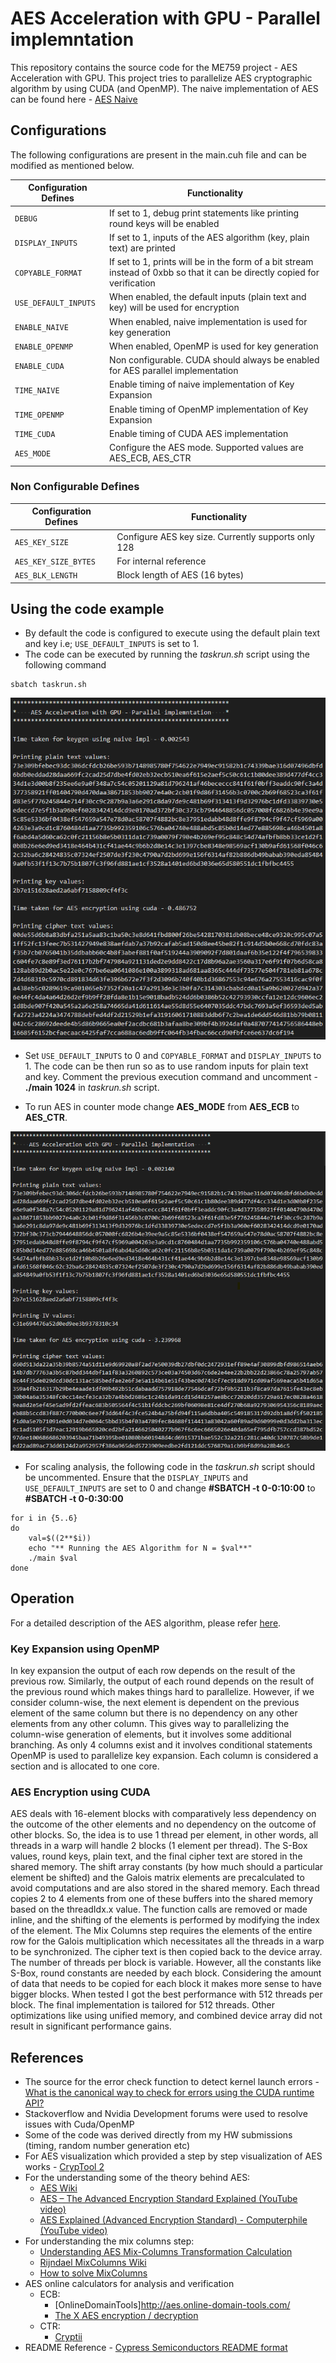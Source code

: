 # AES Acceleration with GPU - Parallel implemntation

This repository contains the source code for the ME759 project - AES Acceleration with GPU. This project tries to parallelize AES cryptographic algorithm by using CUDA (and OpenMP). The naive implementation of AES can be found here - [AES Naive](./../naive/)

## Configurations

The following configurations are present in the main.cuh file and can be modified as mentioned below.

| Configuration Defines   | Functionality |
| --------------------- | ------------- |
| `DEBUG`               | If set to 1, debug print statements like printing round keys will be enabled |
| `DISPLAY_INPUTS`      | If set to 1, inputs of the AES algorithm (key, plain text) are printed |
| `COPYABLE_FORMAT`     | If set to 1, prints will be in the form of a bit stream instead of 0xbb so that it can be directly copied for verification |
| `USE_DEFAULT_INPUTS`  | When enabled, the default inputs (plain text and key) will be used for encryption |
| `ENABLE_NAIVE`        | When enabled, naive implementation is used for key generation |
| `ENABLE_OPENMP`       | When enabled, OpenMP is used for key generation |
| `ENABLE_CUDA`         | Non configurable. CUDA should always be enabled for AES parallel implementation |
| `TIME_NAIVE`          | Enable timing of naive implementation of Key Expansion |
| `TIME_OPENMP`         | Enable timing of OpenMP implementation of Key Expansion |
| `TIME_CUDA`           | Enable timing of CUDA AES implementation |
| `AES_MODE`            | Configure the AES mode. Supported values are AES_ECB, AES_CTR |

### Non Configurable Defines

| Configuration Defines   | Functionality |
| --------------------- | ------------- |
| `AES_KEY_SIZE`        | Configure AES key size. Currently supports only 128 |
| `AES_KEY_SIZE_BYTES`  | For internal reference |
| `AES_BLK_LENGTH`      | Block length of AES (16 bytes) |

## Using the code example

* By default the code is configured to execute using the default plain text and key i.e; `USE_DEFAULT_INPUTS` is set to 1.
* The code can be executed by running the *taskrun.sh* script using the following command
```
sbatch taskrun.sh
```
<img src="./image/default.png" alt="AES implementation using the default inputs"
  title="AES implementation using the default inputs">
<br />

* Set `USE_DEFAULT_INPUTS` to 0 and `COPYABLE_FORMAT` and `DISPLAY_INPUTS` to 1. The code can be then run so as to use random inputs for plain text and key. Comment the previous execution command and uncomment - **./main 1024** in *taskrun.sh* script.

* To run AES in counter mode change **AES_MODE** from **AES_ECB** to **AES_CTR**.

<img src="./image/ctr.png" alt="AES Counter Mode"
  title="AES Counter Mode">
<br />

* For scaling analysis, the following code in the *taskrun.sh* script should be uncommented. Ensure that the `DISPLAY_INPUTS` and `USE_DEFAULT_INPUTS` are set to 0 and change **#SBATCH -t 0-0:10:00** to **#SBATCH -t 0-0:30:00**
```
for i in {5..6}
do 
    val=$((2**$i))
    echo "** Running the AES Algorithm for N = $val**"
    ./main $val
done
```
## Operation

For a detailed description of the AES algorithm, please refer [here](./../naive/README.md).

### Key Expansion using OpenMP
In key expansion the output of each row depends on the result of the previous row. Similarly, the output of each round depends on the result of the previous round which makes things hard to parallelize. However, if we consider column-wise, the next element is dependent on the previous element of the same column but there is no dependency on any other elements from any other column. This gives way to parallelizing the column-wise generation of elements, but it involves some additional branching. As only 4 columns exist and it involves conditional statements OpenMP is used to parallelize key expansion. Each column is considered a section and is allocated to one core.

### AES Encryption using CUDA
AES deals with 16-element blocks with comparatively less dependency on the outcome of the other elements and no dependency on the outcome of other blocks. So, the idea is to use 1 thread per element, in other words, all threads in a warp will handle 2 blocks (1 element per thread). The S-Box values, round keys, plain text, and the final cipher text are stored in the shared memory. The shift array constants (by how much should a particular element be shifted) and the Galois matrix elements are precalculated to avoid computations and are also stored in the shared memory. Each thread copies 2 to 4 elements from one of these buffers into the shared memory based on the threadIdx.x value. The function calls are removed or made inline, and the shifting of the elements is performed by modifying the index of the element. The Mix Columns step requires the elements of the entire row for the Galois multiplication which necessitates all the threads in a warp to be synchronized. The cipher text is then copied back to the device array. The number of threads per block is variable. However, all the constants like S-Box, round constants are needed by each block. Considering the amount of data that needs to be copied for each block it makes more sense to have bigger blocks. When tested I got the best performance with 512 threads per block. The final implementation is tailored for 512 threads. Other optimizations like using unified memory, and combined device array did not result in significant performance gains.

## References

* The source for the error check function to detect kernel launch errors - [What is the canonical way to check for errors using the CUDA runtime API?](https://stackoverflow.com/questions/14038589/what-is-the-canonical-way-to-check-for-errors-using-the-cuda-runtime-api)
* Stackoverflow and Nvidia Development forums were used to resolve issues with Cuda/OpenMP 
* Some of the code was derived directly from my HW submissions (timing, random number generation etc)
* For AES visualization which provided a step by step visualization of AES works - [CrypTool 2](https://www.cryptool.org/en/ct2/)
* For the understanding some of the theory behind AES:
    * [AES Wiki](https://en.wikipedia.org/wiki/Advanced_Encryption_Standard)
    * [AES – The Advanced Encryption Standard Explained (YouTube video)](https://www.youtube.com/watch?v=h6wvqm0aXco)
    * [AES Explained (Advanced Encryption Standard) - Computerphile (YouTube video)](https://www.youtube.com/watch?v=O4xNJsjtN6E)
* For understanding the mix columns step: 
    * [Understanding AES Mix-Columns Transformation Calculation](https://www.angelfire.com/biz7/atleast/mix_columns.pdf)
    * [Rijndael MixColumns Wiki](https://en.wikipedia.org/wiki/Rijndael_MixColumns)
    * [How to solve MixColumns](https://crypto.stackexchange.com/questions/2402/how-to-solve-mixcolumns)
* AES online calculators for analysis and verification
    * ECB:
        * [OnlineDomainTools]http://aes.online-domain-tools.com/
        * [The X AES encryption / decryption](https://the-x.cn/en-US/cryptography/Aes.aspx)
    * CTR:
        * [Cryptii](https://cryptii.com/pipes/aes-encryption)
* README Reference - [Cypress Semiconductors README format](https://github.com/Infineon/mtb-example-psoc4-wdc/)



